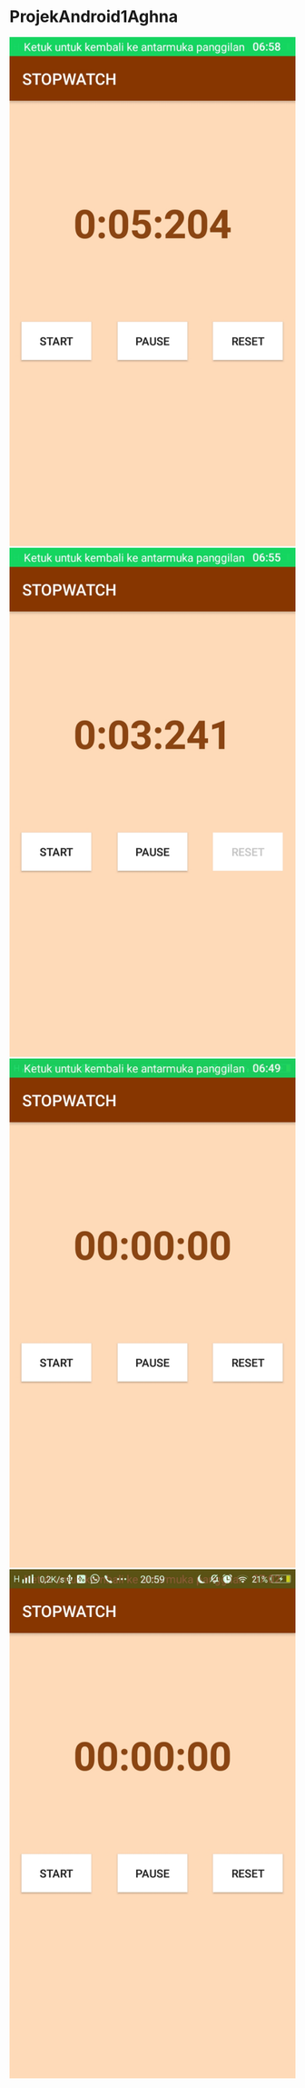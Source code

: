 # ProjekAndroid1Aghna
![alt text](https://github.com/aghnaz/ProjekAndroid1Aghna/blob/master/Stopwatch1.jpeg)
![alt text](https://github.com/aghnaz/ProjekAndroid1Aghna/blob/master/Stopwatch2.jpeg)
![alt text](https://github.com/aghnaz/ProjekAndroid1Aghna/blob/master/Stopwatch3.jpeg)
![alt text](https://github.com/aghnaz/ProjekAndroid1Aghna/blob/master/Stopwatch4.jpeg)

